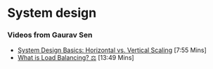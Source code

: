 # System design

### Videos from **Gaurav Sen**
- [System Design Basics: Horizontal vs. Vertical Scaling](https://www.youtube.com/watch?v=xpDnVSmNFX0) [7:55 Mins]
- [What is Load Balancing? ⚖️](https://www.youtube.com/watch?v=K0Ta65OqQkY) [13:49 Mins]
